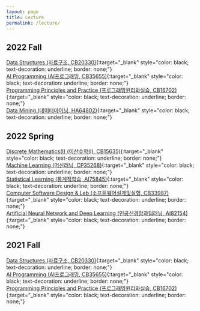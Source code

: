 ```yaml
---
layout: page
title: Lecture
permalink: /lecture/
---
```


## 2022 Fall

[Data Structures (자료구조, CB20330)](https://plato.pusan.ac.kr/){:target="_blank" style="color: black; text-decoration: underline; border: none;"}  
[AI Programming (AI프로그래밍, CB35655)](https://plato.pusan.ac.kr/){:target="_blank" style="color: black; text-decoration: underline; border: none;"}  
[Programming Principles and Practice (프로그래밍원리와실습, CB16702)](https://plato.pusan.ac.kr/){:target="_blank" style="color: black; text-decoration: underline; border: none;"}  
[Data Mining (데이터마이닝, HA64802)](https://plato.pusan.ac.kr/){:target="_blank" style="color: black; text-decoration: underline; border: none;"}  


## 2022 Spring

[Discrete Mathematics(I) (이산수학(I), CB15635)](https://plato.pusan.ac.kr/){:target="_blank" style="color: black; text-decoration: underline; border: none;"}  
[Machine Learning (머신러닝, CP35268)](https://plato.pusan.ac.kr/){:target="_blank" style="color: black; text-decoration: underline; border: none;"}  
[Statistical Learning (통계적학습, AI75845)](https://plato.pusan.ac.kr/){:target="_blank" style="color: black; text-decoration: underline; border: none;"}  
[Computer Software Design & Lab (소프트웨어설계및실험, CB33987)](https://plato.pusan.ac.kr/){:target="_blank" style="color: black; text-decoration: underline; border: none;"}  
[Artificial Neural Network and Deep Learning (인공신경망과딥러닝, AI82154)](https://plato.pusan.ac.kr/){:target="_blank" style="color: black; text-decoration: underline; border: none;"}  


## 2021 Fall

[Data Structures (자료구조, CB20330)](https://plato.pusan.ac.kr/){:target="_blank" style="color: black; text-decoration: underline; border: none;"}  
[AI Programming (AI프로그래밍, CB35655)](https://plato.pusan.ac.kr/){:target="_blank" style="color: black; text-decoration: underline; border: none;"}  
[Programming Principles and Practice (프로그래밍원리와실습, CB16702)](https://plato.pusan.ac.kr/){:target="_blank" style="color: black; text-decoration: underline; border: none;"}  
